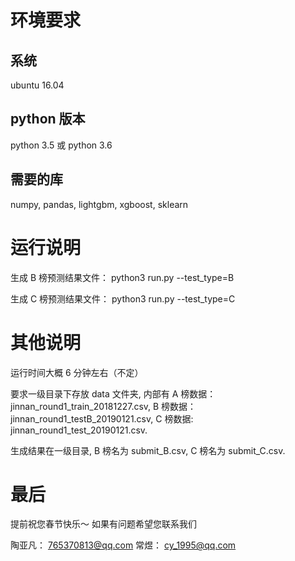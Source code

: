# 环境要求

## 系统

ubuntu 16.04

## python 版本
python 3.5 或 python 3.6

## 需要的库

numpy, pandas, lightgbm, xgboost, sklearn



# 运行说明

生成 B 榜预测结果文件：
python3 run.py --test_type=B

生成 C 榜预测结果文件：
python3 run.py --test_type=C

# 其他说明

运行时间大概 6 分钟左右（不定）

要求一级目录下存放 data 文件夹, 内部有 A 榜数据： jinnan_round1_train_20181227.csv, B 榜数据： jinnan_round1_testB_20190121.csv, C 榜数据: jinnan_round1_test_20190121.csv.

生成结果在一级目录, B 榜名为 submit_B.csv, C 榜名为 submit_C.csv.

# 最后

提前祝您春节快乐～
如果有问题希望您联系我们

陶亚凡： 765370813@qq.com
常煜： cy_1995@qq.com 
